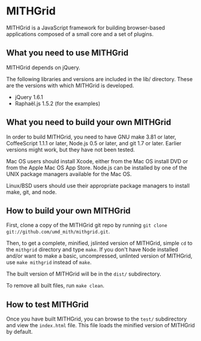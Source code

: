 MITHGrid
========

MITHGrid is a JavaScript framework for building browser-based applications composed of a small core and a set of plugins.

What you need to use MITHGrid
-----------------------------

MITHGrid depends on jQuery.  

The following libraries and versions are included in the lib/ directory.  These are the versions with which MITHGrid is developed.

* jQuery 1.6.1
* Raphaël.js 1.5.2 (for the examples)

What you need to build your own MITHGrid
----------------------------------------

In order to build MITHGrid, you need to have GNU make 3.81 or later, CoffeeScript 1.1.1 or later, Node.js 0.5 or later, and git 1.7 or later.  Earlier versions might work, but they have not been tested.

Mac OS users should install Xcode, either from the Mac OS install DVD or from the Apple Mac OS App Store.  Node.js can be installed by one of the UNIX package managers available for the Mac OS.

Linux/BSD users should use their appropriate package managers to install make, git, and node.

How to build your own MITHGrid
------------------------------

First, clone a copy of the MITHGrid git repo by running `git clone git://github.com/umd_mith/mithgrid.git`.

Then, to get a complete, minified, jslinted version of MITHGrid, simple `cd` to the `mithgrid` directory and type `make`.  If you don't have Node installed and/or want to make a basic, uncompressed, unlinted version of MITHGrid, use `make mithgrid` instead of `make`.

The built version of MITHGrid will be in the `dist/` subdirectory.

To remove all built files, run `make clean`.

How to test MITHGrid
--------------------

Once you have built MITHGrid, you can browse to the `test/` subdirectory and view the `index.html` file.  This file loads the minified version of MITHGrid by default.